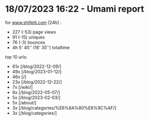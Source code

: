 # 18/07/2023 16:22 - Umami report
for www.shifeiti.com [24h] :

 - 227 (-53) page views
 - 91 (-15) uniques
 - 76 (-3) bounces
 - 4h 5' 45'' (16' 35'') totaltime


top 10 urls:
 - 61x [/blog/2022-12-09/]
 - 49x [/blog/2023-01-12/]
 - 46x [/]
 - 23x [/blog/2022-12-22/]
 - 7x [/wiki/]
 - 6x [/blog/2022-05-07/]
 - 5x [/blog/2023-02-03/]
 - 5x [/about/]
 - 3x [/blog/categories/%E6%8A%80%E6%9C%AF/]
 - 3x [/blog/categories/]



